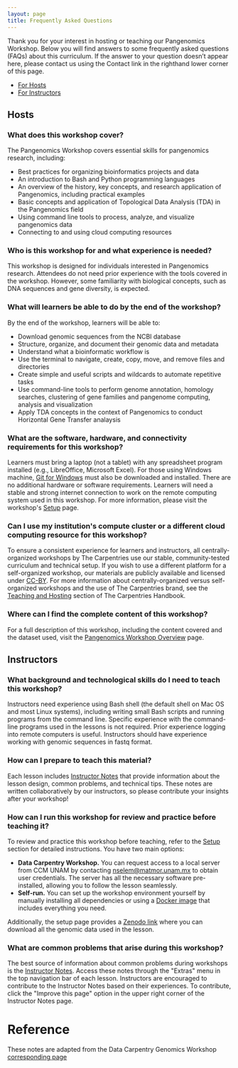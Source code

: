 ```yaml
---
layout: page
title: Frequently Asked Questions
---
```


Thank you for your interest in hosting or teaching our Pangenomics Workshop. Below you will find answers to some frequently asked questions (FAQs) about this curriculum. If the answer to your question doesn’t appear here, please contact us using the Contact link in the righthand lower corner of this page.

* [For Hosts](#hosts)
* [For Instructors](#instructors)

## <a id="hosts"></a> Hosts

### What does this workshop cover? 

The Pangenomics Workshop covers essential skills for pangenomics research, including: 
* Best practices for organizing bioinformatics projects and data
* An introduction to Bash and Python programming languages
* An overview of the history, key concepts, and research application of Pangenomics, including practical examples
* Basic concepts and application of Topological Data Analysis (TDA) in the Pangenomics field
* Using command line tools to process, analyze, and visualize pangenomics data
* Connecting to and using cloud computing resources 

### Who is this workshop for and what experience is needed? 

This workshop is designed for individuals interested in Pangenomics research. Attendees do not need prior experience with the tools covered in the workshop. However, some familiarity with biological concepts, such as DNA sequences and gene diversity, is expected. 

### What will learners be able to do by the end of the workshop?

By the end of the workshop, learners will be able to: 

- Download genomic sequences from the NCBI database
- Structure, organize, and document their genomic data and metadata
- Understand what a bioinformatic workflow is
- Use the terminal to navigate, create, copy, move, and remove files and directories
- Create simple and useful scripts and wildcards to automate repetitive tasks
- Use command-line tools to perform genome annotation, homology searches, clustering of gene families and pangenome computing, analysis and visualization
- Apply TDA concepts in the context of Pangenomics to conduct Horizontal Gene Transfer analaysis

### What are the software, hardware, and connectivity requirements for this workshop?

Learners must bring a laptop (not a tablet) with any spreadsheet program installed (e.g., LibreOffice, Microsoft Excel). For those using Windows machine, [Git for Windows](https://gitforwindows.org/) must also be downloaded and installed. There are no additional hardware or software requirements. Learners will need a stable and strong internet connection to work on the remote computing system used in this workshop. For more information, please visit the workshop's [Setup](https://carpentries-incubator.github.io/pangenomics-workshop/setup.html) page.

### Can I use my institution's compute cluster or a different cloud computing resource for this workshop?
To ensure a consistent experience for learners and instructors, all centrally-organized workshops by The Carpentries use our stable, community-tested curriculum and technical setup. If you wish to use a different platform for a self-organized workshop, our materials are publicly available and licensed under [CC-BY](https://creativecommons.org/licenses/by/4.0/). For more information about centrally-organized versus self-organized workshops and the use of The Carpentries brand, see the [Teaching and Hosting](https://docs.carpentries.org/topic_folders/hosts_instructors/index.html) section of The Carpentries Handbook.

### Where can I find the complete content of this workshop?
For a full description of this workshop, including the content covered and the dataset used, visit the [Pangenomics Workshop Overview](https://carpentries-incubator.github.io/pangenomics-workshop/) page. 

## <a id="instructors"></a> Instructors

### What background and technological skills do I need to teach this workshop?

Instructors need experience using Bash shell (the default shell on Mac OS and most Linux systems), including writing small Bash scripts and running programs from the command line. Specific experience with the command-line programs used in the lessons is not required. Prior experience logging into remote computers is useful. Instructors should have experience working with genomic sequences in fastq format. 

### How can I prepare to teach this material? 

Each lesson includes [Instructor Notes](https://carpentries-incubator.github.io/pangenomics-workshop/guide/index.html) that provide information about the lesson design, common problems, and technical tips. These notes are written collaboratively by our instructors, so please contribute your insights after your workshop!


### How can I run this workshop for review and practice before teaching it? 

To review and practice this workshop before teaching, refer to the [Setup](https://carpentries-incubator.github.io/pangenomics-workshop/setup.html) section for detailed instructions. You have two main options: 
- **Data Carpentry Workshop.** You can request access to a local server from CCM UNAM by contacting nselem@matmor.unam.mx to obtain user credentials. The server has all the necessary software pre-installed, allowing you to follow the lesson seamlessly.
- **Self-run.** You can set up the workshop environment yourself by manually installing all dependencies or using a [Docker image](https://hub.docker.com/repository/docker/aapashkov/panworkshop) that includes everything you need.

Additionally, the setup page provides a [Zenodo link](https://zenodo.org/records/11374283) where you can download all the genomic data used in the lesson.

### What are common problems that arise during this workshop?

The best source of information about common problems during workshops is the [Instructor Notes](https://carpentries-incubator.github.io/pangenomics-workshop/guide/index.html). Access these notes through the "Extras" menu in the top navigation bar of each lesson. Instructors are encouraged to contribute to the Instructor Notes based on their experiences. To contribute, click the "Improve this page" option in the upper right corner of the Instructor Notes page. 


# Reference
These notes are adapted from the Data Carpentry Genomics Workshop [corresponding page](https://datacarpentry.org/genomics-workshop/faq/index.html)
